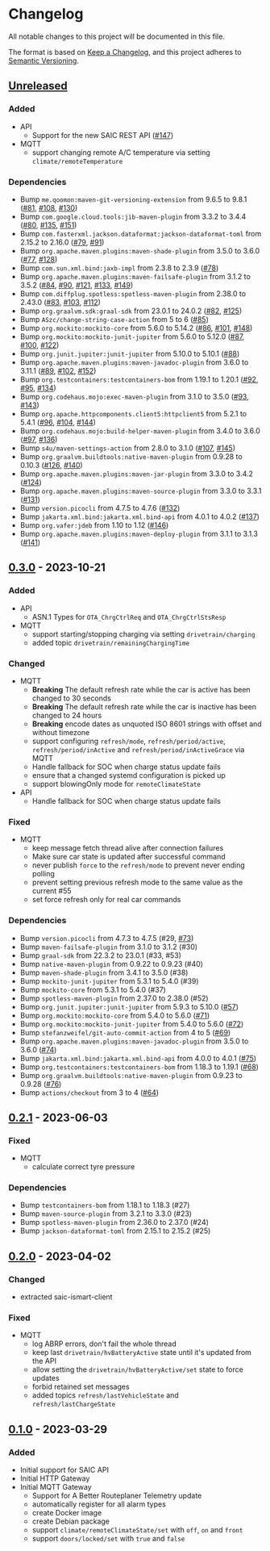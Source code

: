 # Changelog
All notable changes to this project will be documented in this file.

The format is based on [Keep a Changelog](https://keepachangelog.com/en/1.0.0/),
and this project adheres to [Semantic Versioning](https://semver.org/spec/v2.0.0.html).

## [Unreleased]
### Added
- API
  - Support for the new SAIC REST API ([#147](https://github.com/SAIC-iSmart-API/saic-java-client/pull/147))
- MQTT
  - support changing remote A/C temperature via setting `climate/remoteTemperature`

### Dependencies
- Bump `me.qoomon:maven-git-versioning-extension` from 9.6.5 to 9.8.1 ([#81](https://github.com/SAIC-iSmart-API/saic-java-client/pull/81), [#108](https://github.com/SAIC-iSmart-API/saic-java-client/pull/108), [#130](https://github.com/SAIC-iSmart-API/saic-java-client/pull/130))
- Bump `com.google.cloud.tools:jib-maven-plugin` from 3.3.2 to 3.4.4 ([#80](https://github.com/SAIC-iSmart-API/saic-java-client/pull/80), [#135](https://github.com/SAIC-iSmart-API/saic-java-client/pull/135), [#151](https://github.com/SAIC-iSmart-API/saic-java-client/pull/151))
- Bump `com.fasterxml.jackson.dataformat:jackson-dataformat-toml` from 2.15.2 to 2.16.0 ([#79](https://github.com/SAIC-iSmart-API/saic-java-client/pull/79), [#91](https://github.com/SAIC-iSmart-API/saic-java-client/pull/91))
- Bump `org.apache.maven.plugins:maven-shade-plugin` from 3.5.0 to 3.6.0 ([#77](https://github.com/SAIC-iSmart-API/saic-java-client/pull/77), [#128](https://github.com/SAIC-iSmart-API/saic-java-client/pull/128))
- Bump `com.sun.xml.bind:jaxb-impl` from 2.3.8 to 2.3.9 ([#78](https://github.com/SAIC-iSmart-API/saic-java-client/pull/78))
- Bump `org.apache.maven.plugins:maven-failsafe-plugin` from 3.1.2 to 3.5.2 ([#84](https://github.com/SAIC-iSmart-API/saic-java-client/pull/84), [#90](https://github.com/SAIC-iSmart-API/saic-java-client/pull/90), [#121](https://github.com/SAIC-iSmart-API/saic-java-client/pull/121), [#133](https://github.com/SAIC-iSmart-API/saic-java-client/pull/133), [#149](https://github.com/SAIC-iSmart-API/saic-java-client/pull/149))
- Bump `com.diffplug.spotless:spotless-maven-plugin` from 2.38.0 to 2.43.0 ([#83](https://github.com/SAIC-iSmart-API/saic-java-client/pull/83), [#103](https://github.com/SAIC-iSmart-API/saic-java-client/pull/103), [#112](https://github.com/SAIC-iSmart-API/saic-java-client/pull/112))
- Bump `org.graalvm.sdk:graal-sdk` from 23.0.1 to 24.0.2 ([#82](https://github.com/SAIC-iSmart-API/saic-java-client/pull/82), [#125](https://github.com/SAIC-iSmart-API/saic-java-client/pull/125))
- Bump `ASzc/change-string-case-action` from 5 to 6 ([#85](https://github.com/SAIC-iSmart-API/saic-java-client/pull/85))
- Bump `org.mockito:mockito-core` from 5.6.0 to 5.14.2 ([#86](https://github.com/SAIC-iSmart-API/saic-java-client/pull/86), [#101](https://github.com/SAIC-iSmart-API/saic-java-client/pull/101), [#148](https://github.com/SAIC-iSmart-API/saic-java-client/pull/148))
- Bump `org.mockito:mockito-junit-jupiter` from 5.6.0 to 5.12.0 ([#87](https://github.com/SAIC-iSmart-API/saic-java-client/pull/87), [#100](https://github.com/SAIC-iSmart-API/saic-java-client/pull/100), [#122](https://github.com/SAIC-iSmart-API/saic-java-client/pull/122))
- Bump `org.junit.jupiter:junit-jupiter` from 5.10.0 to 5.10.1 ([#88](https://github.com/SAIC-iSmart-API/saic-java-client/pull/88))
- Bump `org.apache.maven.plugins:maven-javadoc-plugin` from 3.6.0 to 3.11.1 ([#89](https://github.com/SAIC-iSmart-API/saic-java-client/pull/89), [#102](https://github.com/SAIC-iSmart-API/saic-java-client/pull/102), [#152](https://github.com/SAIC-iSmart-API/saic-java-client/pull/152))
- Bump `org.testcontainers:testcontainers-bom` from 1.19.1 to 1.20.1 ([#92](https://github.com/SAIC-iSmart-API/saic-java-client/pull/92), [#95](https://github.com/SAIC-iSmart-API/saic-java-client/pull/95), [#134](https://github.com/SAIC-iSmart-API/saic-java-client/pull/134))
- Bump `org.codehaus.mojo:exec-maven-plugin` from 3.1.0 to 3.5.0 ([#93](https://github.com/SAIC-iSmart-API/saic-java-client/pull/93), [#143](https://github.com/SAIC-iSmart-API/saic-java-client/pull/143))
- Bump `org.apache.httpcomponents.client5:httpclient5` from 5.2.1 to 5.4.1 ([#96](https://github.com/SAIC-iSmart-API/saic-java-client/pull/96), [#104](https://github.com/SAIC-iSmart-API/saic-java-client/pull/104), [#144](https://github.com/SAIC-iSmart-API/saic-java-client/pull/144))
- Bump `org.codehaus.mojo:build-helper-maven-plugin` from 3.4.0 to 3.6.0 ([#97](https://github.com/SAIC-iSmart-API/saic-java-client/pull/97), [#136](https://github.com/SAIC-iSmart-API/saic-java-client/pull/136))
- Bump `s4u/maven-settings-action` from 2.8.0 to 3.1.0 ([#107](https://github.com/SAIC-iSmart-API/saic-java-client/pull/107), [#145](https://github.com/SAIC-iSmart-API/saic-java-client/pull/145))
- Bump `org.graalvm.buildtools:native-maven-plugin` from 0.9.28 to 0.10.3 ([#126](https://github.com/SAIC-iSmart-API/saic-java-client/pull/126), [#140](https://github.com/SAIC-iSmart-API/saic-java-client/pull/140))
- Bump `org.apache.maven.plugins:maven-jar-plugin` from 3.3.0 to 3.4.2 ([#124](https://github.com/SAIC-iSmart-API/saic-java-client/pull/124))
- Bump `org.apache.maven.plugins:maven-source-plugin` from 3.3.0 to 3.3.1 ([#131](https://github.com/SAIC-iSmart-API/saic-java-client/pull/131))
- Bump `version.picocli` from 4.7.5 to 4.7.6 ([#132](https://github.com/SAIC-iSmart-API/saic-java-client/pull/132))
- Bump `jakarta.xml.bind:jakarta.xml.bind-api` from 4.0.1 to 4.0.2 ([#137](https://github.com/SAIC-iSmart-API/saic-java-client/pull/137))
- Bump `org.vafer:jdeb` from 1.10 to 1.12 ([#146](https://github.com/SAIC-iSmart-API/saic-java-client/pull/146))
- Bump `org.apache.maven.plugins:maven-deploy-plugin` from 3.1.1 to 3.1.3 ([#141](https://github.com/SAIC-iSmart-API/saic-java-client/pull/141))

## [0.3.0] - 2023-10-21
### Added
- API
  - ASN.1 Types for `OTA_ChrgCtrlReq` and `OTA_ChrgCtrlStsResp`
- MQTT
  - support starting/stopping charging via setting `drivetrain/charging`
  - added topic `drivetrain/remainingChargingTime`

### Changed
- MQTT
  - **Breaking** The default refresh rate while the car is active has been changed to 30 seconds
  - **Breaking** The default refresh rate while the car is inactive has been changed to 24 hours
  - **Breaking** encode dates as unquoted ISO 8601 strings with offset and without timezone
  - support configuring `refresh/mode`, `refresh/period/active`, `refresh/period/inActive` and `refresh/period/inActiveGrace` via MQTT
  - Handle fallback for SOC when charge status update fails
  - ensure that a changed systemd configuration is picked up
  - support blowingOnly mode for `remoteClimateState`
- API
  - Handle fallback for SOC when charge status update fails

### Fixed
- MQTT
  - keep message fetch thread alive after connection failures
  - Make sure car state is updated after successful command
  - never publish `force` to the `refresh/mode` to prevent never ending polling
  - prevent setting previous refresh mode to the same value as the current #55
  - set force refresh only for real car commands

### Dependencies
- Bump `version.picocli` from 4.7.3 to 4.7.5 (#29, [#73](https://github.com/SAIC-iSmart-API/saic-java-client/pull/73))
- Bump `maven-failsafe-plugin` from 3.1.0 to 3.1.2 (#30)
- Bump `graal-sdk` from 22.3.2 to 23.0.1 (#33, #53)
- Bump `native-maven-plugin` from 0.9.22 to 0.9.23 (#40)
- Bump `maven-shade-plugin` from 3.4.1 to 3.5.0 (#38)
- Bump `mockito-junit-jupiter` from 5.3.1 to 5.4.0 (#39)
- Bump `mockito-core` from 5.3.1 to 5.4.0 (#37)
- Bump `spotless-maven-plugin` from 2.37.0 to 2.38.0 (#52)
- Bump `org.junit.jupiter:junit-jupiter` from 5.9.3 to 5.10.0 ([#57](https://github.com/SAIC-iSmart-API/saic-java-client/pull/57))
- Bump `org.mockito:mockito-core` from 5.4.0 to 5.6.0 ([#71](https://github.com/SAIC-iSmart-API/saic-java-client/pull/71))
- Bump `org.mockito:mockito-junit-jupiter` from 5.4.0 to 5.6.0 ([#72](https://github.com/SAIC-iSmart-API/saic-java-client/pull/72))
- Bump `stefanzweifel/git-auto-commit-action` from 4 to 5 ([#69](https://github.com/SAIC-iSmart-API/saic-java-client/pull/69))
- Bump `org.apache.maven.plugins:maven-javadoc-plugin` from 3.5.0 to 3.6.0 ([#74](https://github.com/SAIC-iSmart-API/saic-java-client/pull/74))
- Bump `jakarta.xml.bind:jakarta.xml.bind-api` from 4.0.0 to 4.0.1 ([#75](https://github.com/SAIC-iSmart-API/saic-java-client/pull/75))
- Bump `org.testcontainers:testcontainers-bom` from 1.18.3 to 1.19.1 ([#68](https://github.com/SAIC-iSmart-API/saic-java-client/pull/68))
- Bump `org.graalvm.buildtools:native-maven-plugin` from 0.9.23 to 0.9.28 ([#76](https://github.com/SAIC-iSmart-API/saic-java-client/pull/76))
- Bump `actions/checkout` from 3 to 4 ([#64](https://github.com/SAIC-iSmart-API/saic-java-client/pull/64))

## [0.2.1] - 2023-06-03
### Fixed
- MQTT
  - calculate correct tyre pressure

### Dependencies
- Bump `testcontainers-bom` from 1.18.1 to 1.18.3 (#27)
- Bump `maven-source-plugin` from 3.2.1 to 3.3.0 (#23)
- Bump `spotless-maven-plugin` from 2.36.0 to 2.37.0 (#24)
- Bump `jackson-dataformat-toml` from 2.15.1 to 2.15.2 (#25)

## [0.2.0] - 2023-04-02
### Changed
- extracted saic-ismart-client

### Fixed
- MQTT
  - log ABRP errors, don't fail the whole thread
  - keep last `drivetrain/hvBatteryActive` state until it's updated from the API
  - allow setting the `drivetrain/hvBatteryActive/set` state to force updates
  - forbid retained set messages
  - added topics `refresh/lastVehicleState` and `refresh/lastChargeState`

## [0.1.0] - 2023-03-29
### Added
- Initial support for SAIC API
- Initial HTTP Gateway
- Initial MQTT Gateway
  - Support for A Better Routeplaner Telemetry update
  - automatically register for all alarm types
  - create Docker image
  - create Debian package
  - support `climate/remoteClimateState/set` with `off`, `on` and `front`
  - support `doors/locked/set` with `true` and `false`

[Unreleased]: https://github.com/SAIC-iSmart-API/saic-java-client/compare/v0.3.0...HEAD
[0.3.0]: https://github.com/SAIC-iSmart-API/saic-java-client/compare/v0.2.1...v0.3.0
[0.2.1]: https://github.com/SAIC-iSmart-API/saic-java-client/compare/v0.2.0...v0.2.1
[0.2.0]: https://github.com/SAIC-iSmart-API/saic-java-client/compare/v0.1.0...v0.2.0
[0.1.0]: https://github.com/SAIC-iSmart-API/saic-java-client/releases/tag/v0.1.0